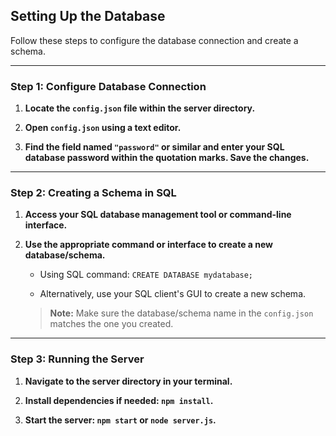## Setting Up the Database

Follow these steps to configure the database connection and create a schema.

---

### Step 1: Configure Database Connection

1. **Locate the `config.json` file within the server directory.**

2. **Open `config.json` using a text editor.**

3. **Find the field named `"password"` or similar and enter your SQL database password within the quotation marks. Save the changes.**

---

### Step 2: Creating a Schema in SQL

1. **Access your SQL database management tool or command-line interface.**

2. **Use the appropriate command or interface to create a new database/schema.**

   - Using SQL command: `CREATE DATABASE mydatabase;`

   - Alternatively, use your SQL client's GUI to create a new schema.

   > **Note:** Make sure the database/schema name in the `config.json` matches the one you created.

---

### Step 3: Running the Server

1. **Navigate to the server directory in your terminal.**

2. **Install dependencies if needed: `npm install`.**

3. **Start the server: `npm start` or `node server.js`.**
